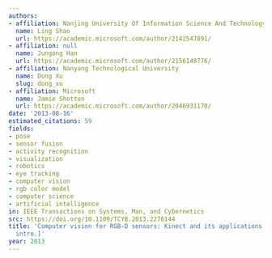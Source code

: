 ```yaml
---
authors:
- affiliation: Nanjing University Of Information Science And Technology
  name: Ling Shao
  url: https://academic.microsoft.com/author/2142547891/
- affiliation: null
  name: Jungong Han
  url: https://academic.microsoft.com/author/2156148776/
- affiliation: Nanyang Technological University
  name: Dong Xu
  slug: dong_xu
- affiliation: Microsoft
  name: Jamie Shotton
  url: https://academic.microsoft.com/author/2046931170/
date: '2013-08-16'
estimated_citations: 59
fields:
- pose
- sensor fusion
- activity recognition
- visualization
- robotics
- eye tracking
- computer vision
- rgb color model
- computer science
- artificial intelligence
in: IEEE Transactions on Systems, Man, and Cybernetics
src: https://doi.org/10.1109/TCYB.2013.2276144
title: 'Computer vision for RGB-D sensors: Kinect and its applications [special issue
  intro.]'
year: 2013
---
```

